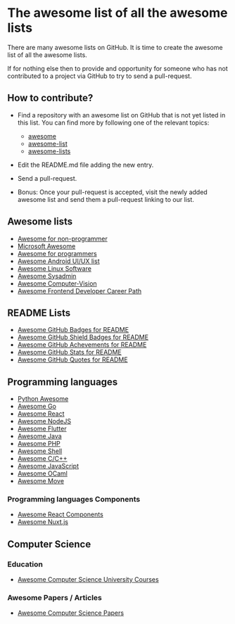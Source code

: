 # The awesome list of all the awesome lists

There are many awesome lists on GitHub. It is time to create the awesome list of all the awesome lists.

If for nothing else then to provide and opportunity for someone who has not contributed to a project via GitHub to try to send a pull-request.

## How to contribute?

* Find a repository with an awesome list on GitHub that is not yet listed in this list. You can find more by following one of the relevant topics:
    * [awesome](https://github.com/topics/awesome)
    * [awesome-list](https://github.com/topics/awesome-list)
    * [awesome-lists](https://github.com/topics/awesome-lists)
* Edit the README.md file adding the new entry.
* Send a pull-request.
  
* Bonus: Once your pull-request is accepted, visit the newly added awesome list and send them a pull-request linking to our list.

## Awesome lists

* [Awesome for non-programmer](https://github.com/szabgab/awesome-for-non-programmers)
* [Microsoft Awesome](https://github.com/Awesome-Windows/Awesome)
* [Awesome for programmers](https://github.com/trimstray/the-book-of-secret-knowledge)
* [Awesome Android UI/UX list](https://github.com/wasabeef/awesome-android-ui)
* [Awesome Linux Software](https://github.com/luong-komorebi/Awesome-Linux-Software)
* [Awesome Sysadmin](https://github.com/kahun/awesome-sysadmin)
* [Awesome Computer-Vision](https://github.com/jbhuang0604/awesome-computer-vision)
* [Awesome Frontend Developer Career Path](https://github.com/fulyaertay/Front-End-Developer-Path)

## README Lists

* [Awesome GitHub Badges for README](https://github.com/chetanraj/awesome-github-badges)
* [Awesome GitHub Shield Badges for README](https://github.com/Ileriayo/markdown-badges)
* [Awesome GitHub Achevements for README](https://github.com/drknzz/GitHub-Achievements)
* [Awesome GitHub Stats for README](https://github.com/anuraghazra/github-readme-stats)
* [Awesome GitHub Quotes for README](https://github.com/shravan20/github-readme-quotes)

## Programming languages

* [Python Awesome](https://github.com/vinta/awesome-python)
* [Awesome Go](https://github.com/avelino/awesome-go)
* [Awesome React](https://github.com/enaqx/awesome-react)
* [Awesome NodeJS](https://github.com/sindresorhus/awesome-nodejs)
* [Awesome Flutter](https://github.com/Solido/awesome-flutter)
* [Awesome Java](https://github.com/akullpp/awesome-java)
* [Awesome PHP](https://github.com/ziadoz/awesome-php)
* [Awesome Shell](https://github.com/alebcay/awesome-shell)
* [Awesome C/C++](https://github.com/fffaraz/awesome-cpp)
* [Awesome JavaScript](https://github.com/sorrycc/awesome-javascript)
* [Awesome OCaml](https://github.com/ocaml-community/awesome-ocaml)
* [Awesome Move](https://github.com/MystenLabs/awesome-move)

### Programming languages Components
* [Awesome React Components](https://github.com/brillout/awesome-react-components)
* [Awesome Nuxt.js](https://github.com/nuxt/awesome)

## Computer Science

### Education
* [Awesome Computer Science University Courses](https://github.com/prakhar1989/awesome-courses)
  
### Awesome Papers / Articles
* [Awesome Computer Science Papers](https://github.com/papers-we-love/papers-we-love)
